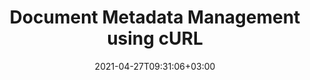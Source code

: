---
############################# Static ############################
layout: "product"
date: 2021-04-27T09:31:06+03:00
draft: false

product: "Metadata"
product_tag: "metadata"
platform: "cURL"
platform_tag: "curl"

############################# Head ############################
head_title: "GroupDocs.Metadata Cloud for cURL"
head_description: "Manipulate metadata properties from PDF, Word, Excel, Presentations, multimedia, images and metafiles using Cloud REST API."

############################# Header ############################
title: "Document Metadata Management using cURL"
description: "Manipulate metadata properties from PDF, Word, Excel, Presentations, multimedia, images and metafiles using Cloud REST API."
button:
    enable: true

############################# SubMenu ############################
submenu:
    enable: true
    
    left:
        img_alt: "GroupDocs.Metadata Cloud for cURL"
        image: "/sdk/272x272/groupdocs_metadata-for-curl.webp"
        product: "GroupDocs.Metadata"
        platform: "cURL"

    middle:
        button:
            # button loop
            - link: "#overview"
              text: "Overview"

            # button loop
            - link: "#features"
              text: "Features"


            # button loop
            - link: "https://docs.groupdocs.cloud/metadata/release-notes/"
              text: "Release Notes"

            # button loop
            - link: "https://purchase.groupdocs.cloud/pricing"
              text: "Pricing"

    right:
        link_download: "https://groupdocscloud.github.io/"
        link_learn: "https://docs.groupdocs.cloud/metadata/"
        link_buy: "https://purchase.groupdocs.cloud/buy"

############################# Overview ############################
overview:
    enable: true
    content: |
      GroupDocs.Metadata Cloud for cURL allows metadata properties management and manipulation across all common business document formats. It communicates with GroupDocs.Metadata Cloud REST API to handle HTTP requests and responses for you to add, edit, search and remove metadata properties from PDF, Word, Excel, audio, video, Visio, metafiles, images and many other file formats.


    tabs:
      enable: true     
      
      ## TAB ONE ##
      tab_one:
        description: |
          Following is an overview of GroupDocs.Metadata Cloud:

        left:
          enable: true
          icon: "fas fa-wrench"
          title: "Advanced APIs"
          content: |
            * Add Metadata
            * Update Metadata
            * Extract Metadata
            * Search Metadata
            * Replace / Remove Metadata
      
        right:
          enable: true
          icon: "fab fa-html5"
          title: "Working with Audio, Video & Other Formats"
          content: |
            * Manipulate Metadata
            * Read/Update Metadata
            * Read Image Files Metatadata
            * Extract Metadata of Image Files
            * Replace Metadata of ZIP Archives
            * Manipulate OpenType Fonts
            * Read vCard File Types
      
      ## TAB TWO ##
      tab_two:
        description: |
          GroupDocs.Metadata Cloud allows editing a a variety of document formats.

        left:
          enable: true
          table:
            # table loop
            - title: "Microsoft Office"
              content: |
                * **Word:** DOC, DOCX, DOT, DOTX, DOCM
                * **Excel:**  XLS, XLSX, XLSM, XLTM
                * **PowerPoint:** PPT, PPTX, POTM, POTX, PPTM, PPS, PPSX, PPSM
                * **Outlook:** MSG, EML
                * **OneNote:** ONE
                * **Visio:** VSD, VDX, VSDX, VSS, VSX
                * **Project:** MPP

        right:
          enable: true
          table:
            # table loop
            - title: "Other Formats"
              content: |
                * **OpenDocument**: ODT, ODS
                * **Portable**: PDF
                * **Photoshop**: PSD
                * **AutoCAD**: DWG, DXF
                * **Audio**: MP3, WAV
                * **Video**: AVI, MOV, QT, FLV
                * **Metafiles**: EMF, WMF
                * **vCard**: VCF, VCR
                * **Image**: JPG, JPEG, JPE, JP2, PNG, GIF, TIFF, WebP, BMP, DJVU, DJV, DICOM  
                * **OpenType Fonts**: OTF, OTC, TTF, TTC
                * **Others**: EPUB, ZIP, TORRENT, ASF

      ## TAB THREE ##
      tab_three:
        description: |
          GroupDocs.Metadata Cloud for cURL - some of the supported languages and platforms.
        
        left:
          enable: true
          table:
            # table loop
            - icon: "fab fa-windows"
              title: "Operating Systems"
              content: |
                * Microsoft Windows Desktop
                * Microsoft Windows Server
                * Linux
                * MacOS

            # table loop
            - icon: "fas fa-code"
              title: "Supported Frameworks"
              content: |
                * Java 7 (1.7) and above

        right:
          enable: true
          table:
            # table loop
            - icon: "fas fa-cogs"
              title: "Development Environments"
              content: |
                * NetBeans
                * IntelliJ IDEA
                * Eclipse
            # table loop
            - icon: "fas fa-tools"
              title: "Build Automation Tool"
              content: |
                * Maven

############################# Features ############################
features:
    enable: true
    title: "Advanced Document Metadata REST API Features"

    feature:
      # feature loop
      - icon: "fab fa-html5"
        content: "Secured REST oriented Metadata Management API"

      # feature loop
      - icon: "fab fa-html5"
        content: "Supporting more than 60 popular file formats"

      # feature loop
      - icon: "fas fa-file-image"
        content: "Ability to View/Add Metadata"
      
      # feature loop
      - icon: "fas fa-file-alt"
        content: "Retrieve & Remove Metadata from Documents and Images"

      # feature loop
      - icon: "fas fa-file-pdf"
        content: "Perform Search & Modify Metadata Operations on Supported File Types"

      # feature loop
      - icon: "fas fa-folder"
        content: "Flexible and Easy to Integrate with any language or platform"

      

    more_feature:
      # more_feature_loop
      - title: "Extract Metadata by Property Value - cURL"
        content: |
          
          
          ```shell
          //Get your App SID, App Key and Storage Name at https://dashboard.groupdocs.cloud (free registration is required).
            curl -v "https://api.groupdocs.cloud/connect/token" \
            -X POST \
            -d "grant_type=client_credentials&client_id=xxxx&client_secret=xxxx" \
            -H "Content-Type: application/x-www-form-urlencoded" \
            -H "Accept: application/json"
              
            // cURL example to join several documents into one
            curl -v "https://api.groupdocs.cloud/v1.0/metadata" \
            -X POST \
            -H "Content-Type: application/json" \
            -H "Accept: application/json" \
            -H "Authorization: Bearer " \
            -d "{
                "FileInfo": {
                    "FilePath": "documents\\input.docx",
                    "StorageName": ""
                },
                "SearchCriteria": {
                    "ValueOptions": {
                        "Value": "Microsoft Office Word",
                        "Type": "String"
                    }
                }
            }"
          ```
      

############################# Support ############################
support:
    enable: true

############################# Solutions ############################
solutions:
    enable: true
    title: "GroupDocs.Metadata offers document viewing APIs for other popular development environments"

    solution:
        # solution loop
        - img_alt: "GroupDocs.Metadata for cURL"
          image: "/sdk/272x272/groupdocs_metadata-for-curl.webp"
          product: "GroupDocs.Metadata"
          platform: "cURL"
          link: "/metadata/curl/"

        # solution loop
        - img_alt: "GroupDocs.Metadata for .NET"
          image: "/sdk/272x272/groupdocs_metadata-for-net.webp"
          product: "GroupDocs.Metadata"
          platform: ".NET"
          link: "/metadata/net/"

        # solution loop
        - img_alt: "GroupDocs.Metadata for Java"
          image: "/sdk/272x272/groupdocs_metadata-for-java.webp"
          product: "GroupDocs.Metadata"
          platform: "Java"
          link: "/metadata/java/"

############################# Back to top ###############################
back_to_top:
  enable: true
---